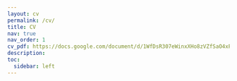 ```yaml
---
layout: cv
permalink: /cv/
title: CV
nav: true
nav_order: 1
cv_pdf: https://docs.google.com/document/d/1WfDsR307eWinxXHo8zVZfSaO4xPcsedD/edit?usp=sharing&ouid=110358112673854373714&rtpof=true&sd=true # you can also use external links here
description: 
toc:
  sidebar: left
---
```

